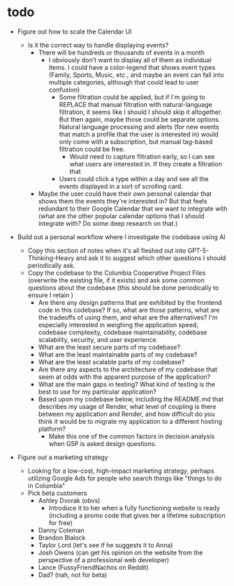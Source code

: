 # todo

- Figure out how to scale the Calendar UI
    - Is it the correct way to handle displaying events? 
        - There will be hundreds or thousands of events in a month
            - I obviously don't want to display all of them as individual items. I could have a color-legend that shows event types (Family, Sports, Music, etc., and maybe an event can fall into multiple categories, although that could lead to user confusion)
                - Some filtration could be applied, but if I'm going to REPLACE that manual filtration with natural-language filtration, it seems like I should I should skip it altogether. But then again, maybe those could be separate options. Natural language processing and alerts (for new events that match a profile that the user is interested in) would only come with a subscription, but manual tag-based filtration could be free.
                    - Would need to capture filtration early, so I can see what users are interested in. If they create a filtration that 
                - Users could click a type within a day and see all the events displayed in a sort of scrolling card.
        - Maybe the user could have their own personal calendar that shows them the events they're interested in? But that feels redundant to their Google Calendar that we want to integrate with (what are the other popular calendar options that I should integrate with? Do some deep research on that.)

- Build out a personal workflow where I investigate the codebase using AI
    - Copy this section of notes when it's all fleshed out into GPT-5-Thinking-Heavy and ask it to suggest which other questions I should periodically ask.
    - Copy the codebase to the Columbia Cooperative Project Files (overwrite the existing file, if it exists) and ask some common questions about the codebase (this should be done periodically to ensure I retain )
        - Are there any design patterns that are exhibited by the frontend code in this codebase? If so, what are those patterns, what are the tradeoffs of using them, and what are the alternatives? I'm especially interested in weighing the application speed, codebase complexity, codebase maintainability, codebase scalability, security, and user experience.
        - What are the least secure parts of my codebase?
        - What are the least maintainable parts of my codebase?
        - What are the least scalable parts of my codebase?
        - Are there any aspects to the architecture of my codebase that seem at odds with the apparent purpose of the application?
        - What are the main gaps in testing? What kind of testing is the best to use for my particular application?
        - Based upon my codebase below, including the README.md that describes my usage of Render, what level of coupling is there between my application and Render, and how difficult do you think it would be to migrate my application to a different hosting platform?
            - Make this one of the common factors in decision analysis when G5P is asked design questions.

- Figure out a marketing strategy
    - Looking for a low-cost, high-impact marketing strategy, perhaps utilizing Google Ads for people who search things like "things to do in Columbia"
    - Pick beta customers
        - Ashley Dvorak (obvs)
            - Introduce it to her when a fully functioning website is ready (including a promo code that gives her a lifetime subscription for free)
        - Danny Coleman
        - Brandon Blalock
        - Taylor Lord (let's see if he suggests it to Anna)
        - Josh Owens (can get his opinion on the website from the perspective of a professional web developer)
        - Lance (FussyFriendNachos on Reddit)
        - Dad? (nah, not for beta)